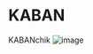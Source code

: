 # KABAN
KABANchik
![image](https://github.com/user-attachments/assets/4f1ea9f1-f7fb-4bef-b9ca-5751d8a91bff)
